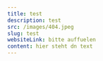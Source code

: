 ```yaml
---
title: test
description: test
src: /images/404.jpeg
slug: test
websiteLink: bitte auffuelen
content: hier steht dn text
---
```

